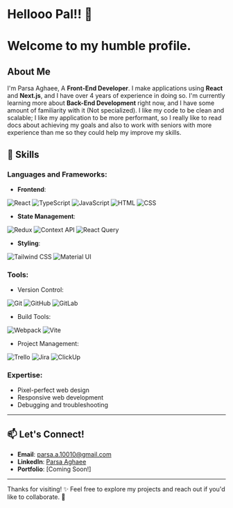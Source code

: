 # Hellooo Pal!! 👋
# Welcome to my humble profile.
## About Me

I'm Parsa Aghaee, A **Front-End Developer**. I make applications using **React** and **Next.js**, and I have over 4 years of experience in doing so. I'm currently learning more about **Back-End Development** right now, and I have some amount of familiarity with it (Not specialized).
I like my code to be clean and scalable; I like my application to be more performant, so I really like to read docs about achieving my goals and also to work with seniors with more experience than me so they could help my improve my skills.


## 🚀 Skills

### Languages and Frameworks:
- **Frontend**: 

![React](https://img.shields.io/badge/React-61DAFB?style=for-the-badge&logo=react&logoColor=white)
![TypeScript](https://img.shields.io/badge/TypeScript-007ACC?style=for-the-badge&logo=typescript&logoColor=white)
![JavaScript](https://img.shields.io/badge/JavaScript-F7DF1E?style=for-the-badge&logo=javascript&logoColor=black)
![HTML](https://img.shields.io/badge/HTML-E34F26?style=for-the-badge&logo=html5&logoColor=white)
![CSS](https://img.shields.io/badge/CSS-1572B6?style=for-the-badge&logo=css3&logoColor=white)
- **State Management**:
  
![Redux](https://img.shields.io/badge/Redux-764ABC?style=for-the-badge&logo=redux&logoColor=white)
![Context API](https://img.shields.io/badge/Context%20API-61DAFB?style=for-the-badge&logo=react&logoColor=white)
![React Query](https://img.shields.io/badge/React%20Query-FF4154?style=for-the-badge&logo=reactquery&logoColor=white)
- **Styling**:

![Tailwind CSS](https://img.shields.io/badge/Tailwind%20CSS-38B2AC?style=for-the-badge&logo=tailwindcss&logoColor=white)
![Material UI](https://img.shields.io/badge/Material%20UI-007FFF?style=for-the-badge&logo=mui&logoColor=white)

### Tools:
- Version Control:

![Git](https://img.shields.io/badge/Git-F05032?style=for-the-badge&logo=git&logoColor=white)
![GitHub](https://img.shields.io/badge/GitHub-181717?style=for-the-badge&logo=github&logoColor=white)
![GitLab](https://img.shields.io/badge/GitLab-FCA121?style=for-the-badge&logo=gitlab&logoColor=white)
- Build Tools:

![Webpack](https://img.shields.io/badge/Webpack-8DD6F9?style=for-the-badge&logo=webpack&logoColor=black)
![Vite](https://img.shields.io/badge/Vite-646CFF?style=for-the-badge&logo=vite&logoColor=white)
- Project Management:

![Trello](https://img.shields.io/badge/Trello-0079BF?style=for-the-badge&logo=trello&logoColor=white)
![Jira](https://img.shields.io/badge/Jira-0052CC?style=for-the-badge&logo=jira&logoColor=white)
![ClickUp](https://img.shields.io/badge/ClickUp-7D5BFF?style=for-the-badge&logo=clickup&logoColor=white)

### Expertise:
- Pixel-perfect web design
- Responsive web development
- Debugging and troubleshooting

---


## 📫 Let's Connect!
- **Email**: parsa.a.10010@gmail.com
- **LinkedIn**: [Parsa Aghaee](https://www.linkedin.com/in/parsa-aghaee-10b21a2ba/)
- **Portfolio**: [Coming Soon!]

---

Thanks for visiting! ✨ Feel free to explore my projects and reach out if you'd like to collaborate. 🚀


<!--
**parsaa18/parsaa18** is a ✨ _special_ ✨ repository because its `README.md` (this file) appears on your GitHub profile.

Here are some ideas to get you started:

- 🔭 I’m currently working on ...
- 🌱 I’m currently learning ...
- 👯 I’m looking to collaborate on ...
- 🤔 I’m looking for help with ...
- 💬 Ask me about ...
- 📫 How to reach me: ...
- 😄 Pronouns: ...
- ⚡ Fun fact: ...
-->
